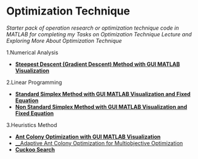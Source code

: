 # Optimization Technique
_Starter pack of operation research or optimization technique code in MATLAB for completing my Tasks on Optimization Technique Lecture and Exploring More About Optimization Technique_  

1.Numerical Analysis
  - [__Steepest Descent (Gradient Descent) Method with GUI MATLAB Visualization__](https://github.com/brilianputraa/Optimization-Technique/blob/master/untitled.m)  

2.Linear Programming  
- [__Standard Simplex Method with GUI MATLAB Visualization and Fixed Equation__](https://github.com/brilianputraa/Optimization-Technique/blob/master/simplexstd.m)
- [__Non Standard Simplex Method with GUI MATLAB Visualization and Fixed Equation__](https://github.com/brilianputraa/Optimization-Technique/blob/master/simpleksnonstd.m)

3.Heuristics Method
- [__Ant Colony Optimization with GUI MATLAB Visualization__](https://github.com/brilianputraa/Optimization-Technique/blob/master/AntColonySystemTSP.m)
- [__Adaptive Ant Colony Optimization for Multiobjective Optimization  ](https://github.com/brilianputraa/Optimization-Technique/blob/master/AACA.m)
- [__Cuckoo Search__](https://github.com/brilianputraa/Optimization-Technique/blob/master/#)
